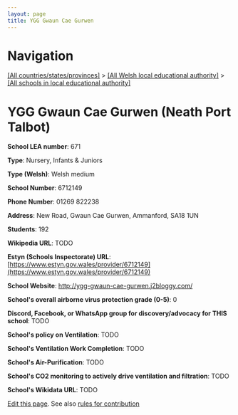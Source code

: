 ```yaml
---
layout: page
title: YGG Gwaun Cae Gurwen
---
```

# Navigation

[[All countries/states/provinces]](../../..) > [[All Welsh local educational authority]](../..) > [[All schools in local educational authority]](..)

# YGG Gwaun Cae Gurwen (Neath Port Talbot)

**School LEA number**: 671

**Type**: Nursery, Infants & Juniors

**Type (Welsh)**: Welsh medium

**School Number**: 6712149

**Phone Number**: 01269 822238

**Address**: New Road, Gwaun Cae Gurwen, Ammanford, SA18 1UN

**Students**: 192

**Wikipedia URL**: TODO

**Estyn (Schools Inspectorate) URL**: [https://www.estyn.gov.wales/provider/6712149](https://www.estyn.gov.wales/provider/6712149)

**School Website**: http://ygg-gwaun-cae-gurwen.j2bloggy.com/

**School's overall airborne virus protection grade (0-5)**: 0

**Discord, Facebook, or WhatsApp group for discovery/advocacy for THIS school**: TODO

**School's policy on Ventilation**: TODO

**School's Ventilation Work Completion**: TODO

**School's Air-Purification**: TODO

**School's CO2 monitoring to actively drive ventilation and filtration**: TODO

**School's Wikidata URL**: TODO




[Edit this page](https://github.com/ventilate-schools/Wales/edit/prif/./Neath_Port_Talbot/YGG_Gwaun_Cae_Gurwen.md). See also [rules for contribution](../../../contribution-rules/)